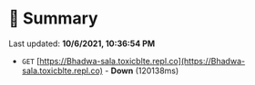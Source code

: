 # 📖 Summary
Last updated: **10/6/2021, 10:36:54 PM**

- `GET` [https://Bhadwa-sala.toxicblte.repl.co](https://Bhadwa-sala.toxicblte.repl.co) - **Down** (120138ms)

